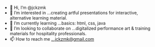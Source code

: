 - 👋 Hi, I’m @jckzmk
- 👀 I’m interested in ...creating artful presentations for interactive, alternative learning material.
- 🌱 I’m currently learning ...basics: html, css, java
- 💞️ I’m looking to collaborate on ...digitalized performance art & training materials for hospitality professionals. 
- 📫 How to reach me ...jckzmk@gmail.com

<!---
jckzmk/jckzmk is a ✨ special ✨ repository because its `README.md` (this file) appears on your GitHub profile.
You can click the Preview link to take a look at your changes.
--->
